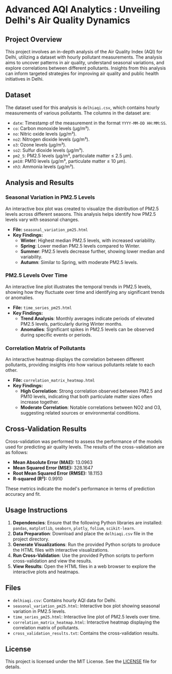 # Advanced AQI Analytics : Unveiling Delhi's Air Quality Dynamics

## Project Overview

This project involves an in-depth analysis of the Air Quality Index (AQI) for Delhi, utilizing a dataset with hourly pollutant measurements. The analysis aims to uncover patterns in air quality, understand seasonal variations, and explore correlations between different pollutants. Insights from this analysis can inform targeted strategies for improving air quality and public health initiatives in Delhi.

## Dataset

The dataset used for this analysis is `delhiaqi.csv`, which contains hourly measurements of various pollutants. The columns in the dataset are:

- `date`: Timestamp of the measurement in the format `YYYY-MM-DD HH:MM:SS`.
- `co`: Carbon monoxide levels (µg/m³).
- `no`: Nitric oxide levels (µg/m³).
- `no2`: Nitrogen dioxide levels (µg/m³).
- `o3`: Ozone levels (µg/m³).
- `so2`: Sulfur dioxide levels (µg/m³).
- `pm2_5`: PM2.5 levels (µg/m³, particulate matter ≤ 2.5 µm).
- `pm10`: PM10 levels (µg/m³, particulate matter ≤ 10 µm).
- `nh3`: Ammonia levels (µg/m³).

## Analysis and Results

### Seasonal Variation in PM2.5 Levels

An interactive box plot was created to visualize the distribution of PM2.5 levels across different seasons. This analysis helps identify how PM2.5 levels vary with seasonal changes.

- **File:** `seasonal_variation_pm25.html`
- **Key Findings:**
  - **Winter**: Highest median PM2.5 levels, with increased variability.
  - **Spring**: Lower median PM2.5 levels compared to Winter.
  - **Summer**: PM2.5 levels decrease further, showing lower median and variability.
  - **Autumn**: Similar to Spring, with moderate PM2.5 levels.

### PM2.5 Levels Over Time

An interactive line plot illustrates the temporal trends in PM2.5 levels, showing how they fluctuate over time and identifying any significant trends or anomalies.

- **File:** `time_series_pm25.html`
- **Key Findings:**
  - **Trend Analysis**: Monthly averages indicate periods of elevated PM2.5 levels, particularly during Winter months.
  - **Anomalies**: Significant spikes in PM2.5 levels can be observed during specific events or periods.

### Correlation Matrix of Pollutants

An interactive heatmap displays the correlation between different pollutants, providing insights into how various pollutants relate to each other.

- **File:** `correlation_matrix_heatmap.html`
- **Key Findings:**
  - **High Correlation**: Strong correlation observed between PM2.5 and PM10 levels, indicating that both particulate matter sizes often increase together.
  - **Moderate Correlation**: Notable correlations between NO2 and O3, suggesting related sources or environmental conditions.

## Cross-Validation Results

Cross-validation was performed to assess the performance of the models used for predicting air quality levels. The results of the cross-validation are as follows:

- **Mean Absolute Error (MAE):** 13.0963
- **Mean Squared Error (MSE):** 328.1647
- **Root Mean Squared Error (RMSE):** 18.1153
- **R-squared (R²):** 0.9910

These metrics indicate the model's performance in terms of prediction accuracy and fit.

## Usage Instructions

1. **Dependencies**: Ensure that the following Python libraries are installed: `pandas`, `matplotlib`, `seaborn`, `plotly`, `folium`, `scikit-learn`.
2. **Data Preparation**: Download and place the `delhiaqi.csv` file in the project directory.
3. **Generate Visualizations**: Run the provided Python scripts to produce the HTML files with interactive visualizations.
4. **Run Cross-Validation**: Use the provided Python scripts to perform cross-validation and view the results.
5. **View Results**: Open the HTML files in a web browser to explore the interactive plots and heatmaps.

## Files

- `delhiaqi.csv`: Contains hourly AQI data for Delhi.
- `seasonal_variation_pm25.html`: Interactive box plot showing seasonal variation in PM2.5 levels.
- `time_series_pm25.html`: Interactive line plot of PM2.5 levels over time.
- `correlation_matrix_heatmap.html`: Interactive heatmap displaying the correlation matrix of pollutants.
- `cross_validation_results.txt`: Contains the cross-validation results.

## License

This project is licensed under the MIT License. See the [LICENSE](LICENSE) file for details.
